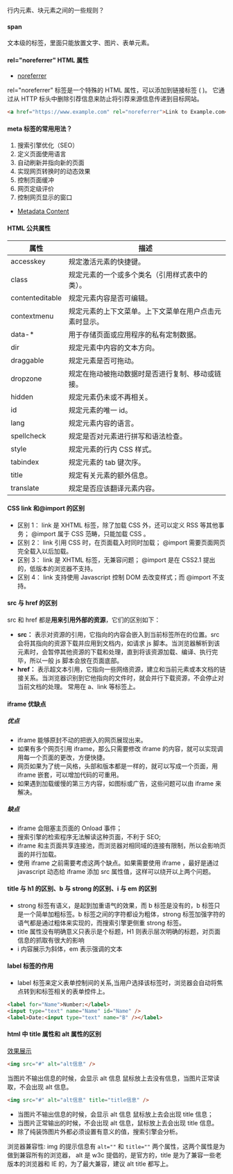 行内元素、块元素之间的一些规则？

#### span

文本级的标签，里面只能放置文字、图片、表单元素。

#### rel="noreferrer" HTML 属性

- [noreferrer](https://www.reliablesoft.net/noreferrer-noopener/#noreferrer)

rel="noreferrer" 标签是一个特殊的 HTML 属性，可以添加到链接标签 (<a> )。
它通过从 HTTP 标头中删除引荐信息来防止将引荐来源信息传递到目标网站。

```html
<a href="https://www.example.com" rel="noreferrer">Link to Example.com</a></a>
```

#### meta 标签的常用用法？

1. 搜索引擎优化（SEO）
2. 定义页面使用语言
3. 自动刷新并指向新的页面
4. 实现网页转换时的动态效果
5. 控制页面缓冲
6. 网页定级评价
7. 控制网页显示的窗口

- [Metadata Content](http://man.hubwiz.com/docset/HTML.docset/Contents/Resources/Documents/developer.mozilla.org/en-US/docs/Web/Guide/HTML/Content_categories.html)

#### HTML 公共属性

| 属性            | **描述**                                               |
| --------------- | ------------------------------------------------------ |
| accesskey       | 规定激活元素的快捷键。                                 |
| class           | 规定元素的一个或多个类名（引用样式表中的类）。         |
| contenteditable | 规定元素内容是否可编辑。                               |
| contextmenu     | 规定元素的上下文菜单。上下文菜单在用户点击元素时显示。 |
| data-\*         | 用于存储页面或应用程序的私有定制数据。                 |
| dir             | 规定元素中内容的文本方向。                             |
| draggable       | 规定元素是否可拖动。                                   |
| dropzone        | 规定在拖动被拖动数据时是否进行复制、移动或链接。       |
| hidden          | 规定元素仍未或不再相关。                               |
| id              | 规定元素的唯一 id。                                    |
| lang            | 规定元素内容的语言。                                   |
| spellcheck      | 规定是否对元素进行拼写和语法检查。                     |
| style           | 规定元素的行内 CSS 样式。                              |
| tabindex        | 规定元素的 tab 键次序。                                |
| title           | 规定有关元素的额外信息。                               |
| translate       | 规定是否应该翻译元素内容。                             |

#### CSS link 和@import 的区别

- 区别 1： link 是 XHTML 标签，除了加载 CSS 外，还可以定义 RSS 等其他事务； @import 属于 CSS 范畴，只能加载 CSS 。
- 区别 2： link 引用 CSS 时，在页面载入时同时加载； @import 需要页面网页完全载入以后加载。
- 区别 3： link 是 XHTML 标签，无兼容问题； @import 是在 CSS2.1 提出的，低版本的浏览器不支持。
- 区别 4： link 支持使用 Javascript 控制 DOM 去改变样式；而 @import 不支持。

#### src 与 href 的区别

src 和 href 都是**用来引用外部的资源**，它们的区别如下：

- **src：** 表示对资源的引用，它指向的内容会嵌入到当前标签所在的位置。src 会将其指向的资源下载并应⽤到⽂档内，如请求 js 脚本。当浏览器解析到该元素时，会暂停其他资源的下载和处理，直到将该资源加载、编译、执⾏完毕，所以⼀般 js 脚本会放在页面底部。
- **href：** 表示超文本引用，它指向一些网络资源，建立和当前元素或本文档的链接关系。当浏览器识别到它他指向的⽂件时，就会并⾏下载资源，不会停⽌对当前⽂档的处理。 常用在 a、link 等标签上。

#### iframe 优缺点

##### 优点

- iframe 能够原封不动的把嵌入的网页展现出来。
- 如果有多个网页引用 iframe，那么只需要修改 iframe 的内容，就可以实现调用每一个页面的更改，方便快捷。
- 网页如果为了统一风格，头部和版本都是一样的，就可以写成一个页面，用 iframe 嵌套，可以增加代码的可重用。
- 如果遇到加载缓慢的第三方内容，如图标或广告，这些问题可以由 iframe 来解决。

##### 缺点

- iframe 会阻塞主页面的 Onload 事件；
- 搜索引擎的检索程序无法解读这种页面，不利于 SEO;
- iframe 和主页面共享连接池，而浏览器对相同域的连接有限制，所以会影响页面的并行加载。
- 使用 iframe 之前需要考虑这两个缺点。如果需要使用 iframe ，最好是通过 javascript 动态给 iframe 添加 src 属性值，这样可以绕开以上两个问题。

#### title 与 h1 的区别、b 与 strong 的区别、i 与 em 的区别

- strong 标签有语义，是起到加重语气的效果，而 b 标签是没有的，b 标签只是一个简单加粗标签。b 标签之间的字符都设为粗体，strong 标签加强字符的语气都是通过粗体来实现的，而搜索引擎更侧重 strong 标签。
- title 属性没有明确意义只表示是个标题，H1 则表示层次明确的标题，对页面信息的抓取有很大的影响
- i 内容展示为斜体，em 表示强调的文本

#### label 标签的作用

- label 标签来定义表单控制间的关系,当用户选择该标签时，浏览器会自动将焦点转到和标签相关的表单控件上。

```html
<label for="Name">Number:</label>
<input type="text" name="Name" id="Name" />
<label>Date:<input type="text" name="B" /></label>
```

#### html 中 title 属性和 alt 属性的区别

[效果展示](./html__img-alt-title.html)

```html
<img src="#" alt="alt信息" />
```

当图片不输出信息的时候，会显示 alt 信息 鼠标放上去没有信息，当图片正常读取，不会出现 alt 信息。

```html
<img src="#" alt="alt信息" title="title信息" />
```

- 当图片不输出信息的时候，会显示 alt 信息 鼠标放上去会出现 title 信息；
- 当图片正常输出的时候，不会出现 alt 信息，鼠标放上去会出现 title 信息。
- 除了纯装饰图片外都必须设置有意义的值，搜索引擎会分析。

浏览器兼容性:
img 的提示信息有 `alt=""` 和 `title=""` 两个属性，这两个属性是为做到兼容所有的浏览器，
alt 是 w3c 提倡的，是官方的，title 是为了兼容一些老版本的浏览器和 IE 的，为了最大兼容，建议 alt title 都写上。
